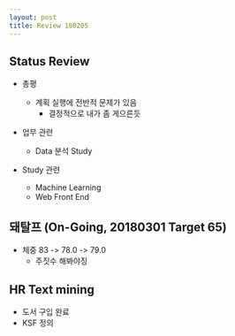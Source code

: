 ```yaml
---
layout: post
title: Review 180205
---
```


## Status Review
- 총평
    * 계획 실행에 전반적 문제가 있음
        * 결정적으로 내가 좀 게으른듯
    
- 업무 관련
    * Data 분석 Study
    
- Study 관련
    * Machine Learning
    * Web Front End

## 돼탈프 (On-Going, 20180301 Target 65)
- 체중 83 -> 78.0 -> 79.0
    * 주짓수 해봐야징

## HR Text mining
- 도서 구입 완료
- KSF 정의
